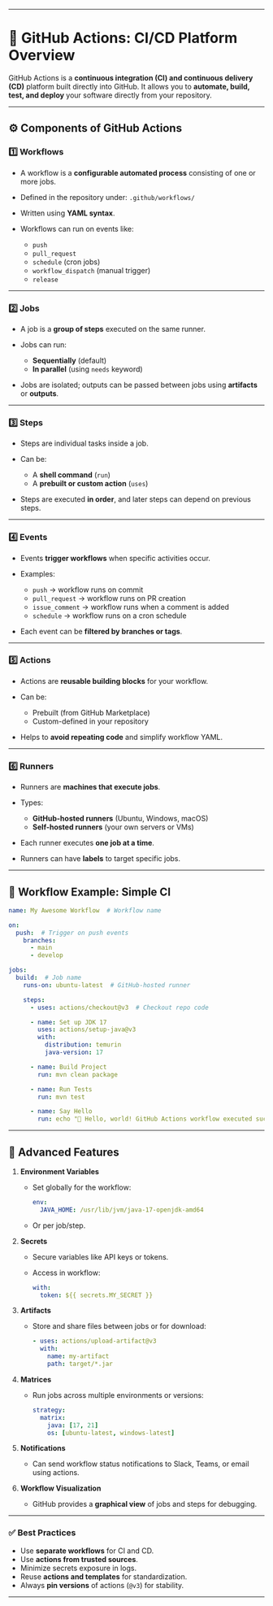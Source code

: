 
---

# 📌 GitHub Actions: CI/CD Platform Overview

GitHub Actions is a **continuous integration (CI) and continuous delivery (CD)** platform built directly into GitHub.
It allows you to **automate, build, test, and deploy** your software directly from your repository.

---

## ⚙️ Components of GitHub Actions

### 1️⃣ **Workflows**

* A workflow is a **configurable automated process** consisting of one or more jobs.
* Defined in the repository under:
  `.github/workflows/`
* Written using **YAML syntax**.
* Workflows can run on events like:

  * `push`
  * `pull_request`
  * `schedule` (cron jobs)
  * `workflow_dispatch` (manual trigger)
  * `release`

---

### 2️⃣ **Jobs**

* A job is a **group of steps** executed on the same runner.
* Jobs can run:

  * **Sequentially** (default)
  * **In parallel** (using `needs` keyword)
* Jobs are isolated; outputs can be passed between jobs using **artifacts** or **outputs**.

---

### 3️⃣ **Steps**

* Steps are individual tasks inside a job.
* Can be:

  * A **shell command** (`run`)
  * A **prebuilt or custom action** (`uses`)
* Steps are executed **in order**, and later steps can depend on previous steps.

---

### 4️⃣ **Events**

* Events **trigger workflows** when specific activities occur.
* Examples:

  * `push` → workflow runs on commit
  * `pull_request` → workflow runs on PR creation
  * `issue_comment` → workflow runs when a comment is added
  * `schedule` → workflow runs on a cron schedule
* Each event can be **filtered by branches or tags**.

---

### 5️⃣ **Actions**

* Actions are **reusable building blocks** for your workflow.
* Can be:

  * Prebuilt (from GitHub Marketplace)
  * Custom-defined in your repository
* Helps to **avoid repeating code** and simplify workflow YAML.

---

### 6️⃣ **Runners**

* Runners are **machines that execute jobs**.
* Types:

  * **GitHub-hosted runners** (Ubuntu, Windows, macOS)
  * **Self-hosted runners** (your own servers or VMs)
* Each runner executes **one job at a time**.
* Runners can have **labels** to target specific jobs.

---

## 📝 Workflow Example: Simple CI

```yaml
name: My Awesome Workflow  # Workflow name

on:
  push:  # Trigger on push events
    branches:
      - main
      - develop

jobs:
  build:  # Job name
    runs-on: ubuntu-latest  # GitHub-hosted runner

    steps:
      - uses: actions/checkout@v3  # Checkout repo code

      - name: Set up JDK 17
        uses: actions/setup-java@v3
        with:
          distribution: temurin
          java-version: 17

      - name: Build Project
        run: mvn clean package

      - name: Run Tests
        run: mvn test

      - name: Say Hello
        run: echo "👋 Hello, world! GitHub Actions workflow executed successfully!"
```

---

## 🔹 Advanced Features

1. **Environment Variables**

   * Set globally for the workflow:

     ```yaml
     env:
       JAVA_HOME: /usr/lib/jvm/java-17-openjdk-amd64
     ```
   * Or per job/step.

2. **Secrets**

   * Secure variables like API keys or tokens.
   * Access in workflow:

     ```yaml
     with:
       token: ${{ secrets.MY_SECRET }}
     ```

3. **Artifacts**

   * Store and share files between jobs or for download:

     ```yaml
     - uses: actions/upload-artifact@v3
       with:
         name: my-artifact
         path: target/*.jar
     ```

4. **Matrices**

   * Run jobs across multiple environments or versions:

     ```yaml
     strategy:
       matrix:
         java: [17, 21]
         os: [ubuntu-latest, windows-latest]
     ```

5. **Notifications**

   * Can send workflow status notifications to Slack, Teams, or email using actions.

6. **Workflow Visualization**

   * GitHub provides a **graphical view** of jobs and steps for debugging.

---

### ✅ Best Practices

* Use **separate workflows** for CI and CD.
* Use **actions from trusted sources**.
* Minimize secrets exposure in logs.
* Reuse **actions and templates** for standardization.
* Always **pin versions** of actions (`@v3`) for stability.

---
